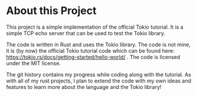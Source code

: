 # About this Project
This project is a simple implementation of the official Tokio tutorial. It is a simple TCP echo server that can be used to test the Tokio library.

The code is written in Rust and uses the Tokio library. The code is not mine, it is (by now) the official Tokio tutorial code which can be found here: https://tokio.rs/docs/getting-started/hello-world/ . The code is licensed under the MIT license.

The git history contains my progress while coding along with the tutorial. As with all of my rust projects, I plan to extend the code with my own ideas and features to learn more about the language and the Tokio library!